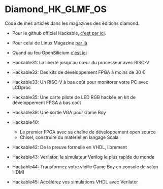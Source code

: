 # Diamond_HK_GLMF_OS
Code de mes articles dans les magazines des éditions diamond.

* Pour le github officiel Hackable, [c'est par ici](https://github.com/Hackable-magazine).
* Pour celui de Linux Magazine [par là](https://github.com/GLMF)
* Quand au feu OpenSilicium [c'est ici](https://github.com/OpenSilicium)


* Hackable31: La liberté jusqu'au cœur du processeur avec RISC-V
* Hackable32: Des kits de développement FPGA à moins de 30 €
* Hackable33: Un RISC-V à bas coût pour monitorer votre PC avec LCDproc
* Hackable35: Une carte pilote de LED RGB hackée en kit de développement FPGA à bas coût
* Hackable39: Une sortie VGA pour Game Boy
* Hackable40:
    * Le premier FPGA avec sa chaîne de développement open source
    * Chisel, construire du matériel en langage Scala
* Hackable42: De la preuve formelle en VHDL, librement
* Hackable43: Verilator, le simulateur Verilog le plus rapide du monde
* Hackable44: Transformez votre vieille Game Boy en console de salon HDMI
* Hackable45: Accélérez vos simulations VHDL avec Verilator
